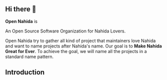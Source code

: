 ## Hi there 👋
**Open Nahida** is

An Open Source Software Organization for Nahida Lovers.

Open Nahida try to gather all kind of project that maintainers love Nahida and want to name projects after Nahida's name. Our goal is to **Make Nahida Great for Ever**. To achieve the goal, we will name all the projects in a standard name pattern.

## Introduction

<!--

**Here are some ideas to get you started:**

🙋‍♀️ A short introduction - what is your organization all about?
🌈 Contribution guidelines - how can the community get involved?
👩‍💻 Useful resources - where can the community find your docs? Is there anything else the community should know?
🍿 Fun facts - what does your team eat for breakfast?
🧙 Remember, you can do mighty things with the power of [Markdown](https://docs.github.com/github/writing-on-github/getting-started-with-writing-and-formatting-on-github/basic-writing-and-formatting-syntax)
-->
